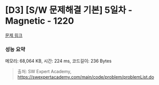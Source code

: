 # [D3] [S/W 문제해결 기본] 5일차 - Magnetic - 1220 

[문제 링크](https://swexpertacademy.com/main/code/problem/problemDetail.do?contestProbId=AV14hwZqABsCFAYD) 

### 성능 요약

메모리: 68,064 KB, 시간: 224 ms, 코드길이: 236 Bytes



> 출처: SW Expert Academy, https://swexpertacademy.com/main/code/problem/problemList.do